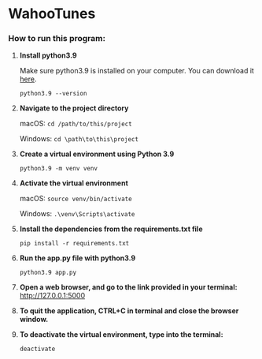 # WahooTunes

### How to run this program:
1. **Install python3.9**

    Make sure python3.9 is installed on your computer.
    You can download it [here](https://www.python.org/downloads/release/python-3913/).

    `python3.9 --version`

2. **Navigate to the project directory**

    macOS: `cd /path/to/this/project`

    Windows: `cd \path\to\this\project`

3. **Create a virtual environment using Python 3.9**

    `python3.9 -m venv venv`

4. **Activate the virtual environment**

    macOS: `source venv/bin/activate`

    Windows: `.\venv\Scripts\activate`

5. **Install the dependencies from the requirements.txt file**

    `pip install -r requirements.txt`

6. **Run the app.py file with python3.9**

    `python3.9 app.py`

7. **Open a web browser, and go to the link provided in your terminal:** http://127.0.0.1:5000

8. **To quit the application, CTRL+C in terminal and close the browser window.**

9. **To deactivate the virtual environment, type into the terminal:**

    `deactivate`